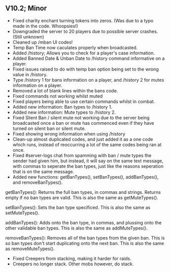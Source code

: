 ## V10.2; Minor

- Fixed charity enchant turning tokens into zeros. (Was due to a typo made in the code. Whoopsies!)
- Downgraded the server to 20 players due to possible server crashes. (Still unknown)
- Cleaned up /mban UI codes!
- Temp Ban Time now caculates properly when broadcasted.
- Added /history; Allows you to check for a player's case information.
- Added Banned Date & Unban Date to /history command informative on a player.
- Fixed issues raised to do with temp ban option being set to the wrong value in /history.
- Type /history <player> 1 for bans information on a player, and /history <player> 2 for mutes information on a player.
- Removed a lot of blank lines within the bans code.
- Fixed commands not working whilst muted
- Fixed players being able to use certain commands whilst in combat.
- Added new information: Ban types to /history <player> 1.
- Added new information: Mute types to /history <player> 2.
- Fixed Slient Ban / silent mute not working due to the server being broadcasted once a ban or mute has commenced even if they have turned on silent ban or silent mute.
- Fixed showing wrong information when using /history <player>
- Clean-up almost duplicated codes, and just added it as a one code which runs, instead of reoccurring a lot of the same codes being ran at once.
- Fixed #server-logs chat from spamming with ban / mute types the sender had given him, but instead, it will say on the same text message, with commas to seperate the ban types, just like the reasons seperation that is on the same message.
- Added new functions: getBanTypes(), setBanTypes(), addBanTypes(), and removeBanTypes().
  
getBanTypes(): Returns the full ban types, in commas and strings. Returns empty if no ban types are valid. This is also the same as getMuteTypes().

setBanTypes(): Sets the ban type specificed. This is also the same as setMuteTypes().

addBanTypes(): Adds onto the ban type, in commas, and plussing onto the other validable ban types. This is also the same as addMuteTypes().

removeBanTypes(): Removes all of the ban types from the given ban. This is so ban types don't start duplicating onto the next ban. This is also the same as removeMuteTypes().

- Fixed Creepers from stacking, making it harder for raids.
- Creepers no longer stack. Other mobs however, do stack.
